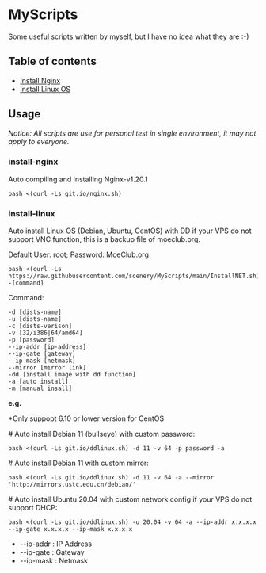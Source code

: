 # MyScripts

Some useful scripts written by myself, but I have no idea what they are :-)

## Table of contents

* [Install Nginx](#install-nginx)
* [Install Linux OS](#install-linux)


## Usage

_Notice: All scripts are use for personal test in single environment, it may not apply to everyone._

### install-nginx

Auto compiling and installing Nginx-v1.20.1
```
bash <(curl -Ls git.io/nginx.sh)
```

### install-linux

Auto install Linux OS (Debian, Ubuntu, CentOS) with DD if your VPS do not support VNC function, this is a backup file of moeclub.org.

Default User: root; Password: MoeClub.org

```
bash <(curl -Ls https://raw.githubusercontent.com/scenery/MyScripts/main/InstallNET.sh) -[command]
```

Command:
```
-d [dists-name]
-u [dists-name]
-c [dists-verison]
-v [32/i386|64/amd64]
-p [password]
--ip-addr [ip-address]
--ip-gate [gateway]
--ip-mask [netmask]
--mirror [mirror link]
-dd [install image with dd function]
-a [auto install]
-m [manual insall]
```

**e.g.**

\*Only suppopt 6.10 or lower version for CentOS

\# Auto install Debian 11 (bullseye) with custom password:
```
bash <(curl -Ls git.io/ddlinux.sh) -d 11 -v 64 -p password -a
```

\# Auto install Debian 11 with custom mirror:
```
bash <(curl -Ls git.io/ddlinux.sh) -d 11 -v 64 -a --mirror 'http://mirrors.ustc.edu.cn/debian/'
```

\# Auto install Ubuntu 20.04 with custom network config if your VPS do not support DHCP:
```
bash <(curl -Ls git.io/ddlinux.sh) -u 20.04 -v 64 -a --ip-addr x.x.x.x --ip-gate x.x.x.x --ip-mask x.x.x.x
```

* --ip-addr : IP Address
* --ip-gate : Gateway
* --ip-mask : Netmask

